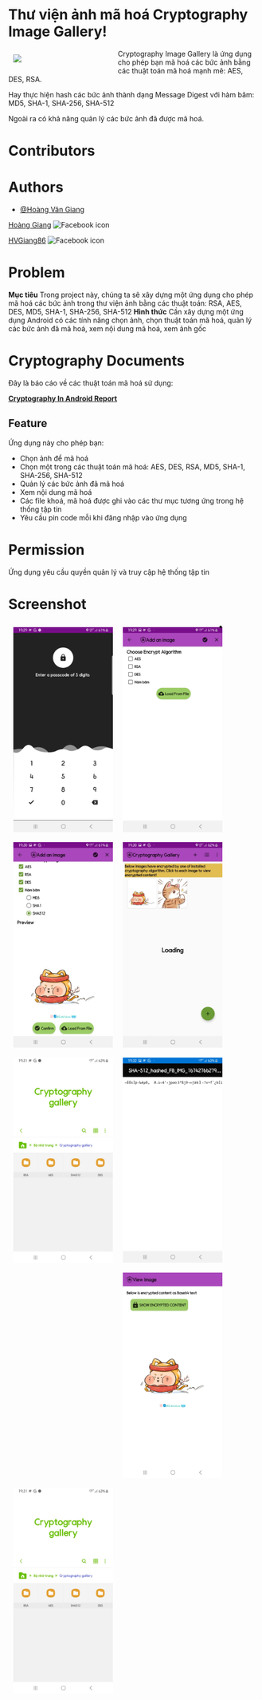 # Thư viện ảnh mã hoá Cryptography Image Gallery!

<img src="https://i.imgur.com/VMTIUCj.png" align="left"
width="200" hspace="10" vspace="10">

Cryptography Image Gallery là ứng dụng cho phép bạn mã hoá các bức ảnh bằng các thuật toán mã hoá mạnh mẽ: AES, DES, RSA.

Hay thực hiện hash các bức ảnh thành dạng Message Digest với hàm băm: MD5, SHA-1, SHA-256, SHA-512

Ngoài ra có khả năng quản lý các bức ảnh đã được mã hoá.
  
  
# Contributors


# Authors
 - [@Hoàng Văn Giang](https://github.com/HVgiang86/student-management-utt)
 
 <a href="https://www.facebook.com/HVGiang86">Hoàng Giang</a>
<img alt="Facebook icon" height="20"
        src="https://cdn-icons-png.flaticon.com/512/124/124010.png"/>
<p align="left">
    
<a href="https://github.com/HVgiang86">HVGiang86</a>
<img alt="Facebook icon" height="20"
        src="https://cdn-icons-png.flaticon.com/512/25/25231.png"/>
<p align="left">
 
# Problem
**Mục tiêu**
Trong project này, chúng ta sẽ xây dựng một ứng dụng cho phép mã hoá các bức ảnh trong thư viện ảnh bằng các thuật toán: RSA, AES, DES, MD5, SHA-1, SHA-256, SHA-512
**Hình thức**
Cần xây dựng một ứng dụng Android có các tính năng chọn ảnh, chọn thuật toán mã hoá, quản lý các bức ảnh đã mã hoá, xem nội dung mã hoá, xem ảnh gốc

# Cryptography Documents

Đây là báo cáo về các thuật toán mã hoá sử dụng:

<a href="https://hvgiang86.notion.site/M-ho-0c7639e7a5374ef3b3618bfd50ff0f53"><b>Cryptography In Android Report</b></a>

## Feature
Ứng dụng này cho phép bạn:

 - Chọn ảnh để mã hoá
 - Chọn một trong các thuật toán mã hoá: AES, DES, RSA, MD5, SHA-1, SHA-256, SHA-512
 - Quản lý các bức ảnh đã mã hoá
 - Xem nội dung mã hoá
 - Các file khoá, mã hoá được ghi vào các thư mục tương ứng trong hệ thống tập tin
 - Yêu cầu pin code mỗi khi đăng nhập vào ứng dụng

# Permission
Ứng dụng yêu cầu quyền quản lý và truy cập hệ thống tập tin

# Screenshot

<img src="./Screenshot/1.jpg" align="left"
width="200" hspace="10" vspace="10">
<img src="./Screenshot/2.jpg" align="left"
width="200" hspace="10" vspace="10">
<img src="./Screenshot/3.jpg" align="left"
width="200" hspace="10" vspace="10">
<img src="./Screenshot/4.jpg" align="left"
width="200" hspace="10" vspace="10">
  
- 
  
<img src="./Screenshot/5.jpg" align="left"
width="200" hspace="10" vspace="10">
<img src="./Screenshot/6.jpg" align="left"
width="200" hspace="10" vspace="10">
<img src="./Screenshot/7.jpg" align="left"
width="200" hspace="10" vspace="10">
<img src="./Screenshot/8.jpg" align="left"
width="200" hspace="10" vspace="10">
